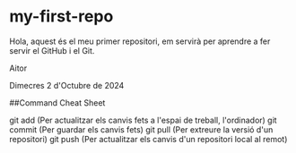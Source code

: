 # my-first-repo

Hola, aquest és el meu primer repositori, em servirà per aprendre a fer servir el GitHub i el Git.

Aitor

Dimecres 2 d'Octubre de 2024

##Command Cheat Sheet

git add (Per actualitzar els canvis fets a l'espai de treball, l'ordinador)
git commit (Per guardar els canvis fets)
git pull (Per extreure la versió d'un repositori)
git push (Per actualitzar els canvis d'un repositori local al remot)
